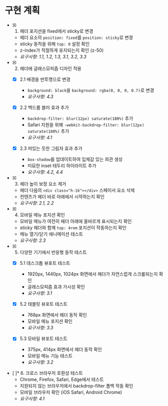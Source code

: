 # 구현 계획

- [x] 1. 헤더 포지션을 fixed에서 sticky로 변경
  - 헤더 요소의 `position: fixed`를 `position: sticky`로 변경
  - sticky 동작을 위해 `top: 0` 설정 확인
  - z-index가 적절하게 유지되는지 확인 (z-50)
  - _요구사항: 1.1, 1.2, 1.3, 3.1, 3.2, 3.3_

- [x] 2. 헤더에 글래스모피즘 디자인 적용
  - [x] 2.1 배경을 반투명으로 변경
    - `background: black`을 `background: rgba(0, 0, 0, 0.7)`로 변경
    - _요구사항: 4.3_
  
  - [x] 2.2 백드롭 블러 효과 추가
    - `backdrop-filter: blur(12px) saturate(180%)` 추가
    - Safari 지원을 위해 `-webkit-backdrop-filter: blur(12px) saturate(180%)` 추가
    - _요구사항: 4.1_
  
  - [x] 2.3 떠있는 듯한 그림자 효과 추가
    - `box-shadow`를 업데이트하여 입체감 있는 외관 생성
    - 미묘한 inset 테두리 하이라이트 추가
    - _요구사항: 4.2, 4.4_

- [x] 3. 헤더 높이 보정 요소 제거
  - 헤더 다음의 `<div class="h-16"></div>` 스페이서 요소 삭제
  - 컨텐츠가 헤더 바로 아래에서 시작하는지 확인
  - _요구사항: 2.1, 2.2_

- [x] 4. 모바일 메뉴 포지션 확인
  - 모바일 메뉴가 여전히 헤더 아래에 올바르게 표시되는지 확인
  - sticky 헤더와 함께 `top: 4rem` 포지션이 작동하는지 확인
  - 메뉴 열기/닫기 애니메이션 테스트
  - _요구사항: 2.3_

- [x] 5. 다양한 기기에서 반응형 동작 테스트
  - [x] 5.1 데스크톱 뷰포트 테스트
    - 1920px, 1440px, 1024px 화면에서 헤더가 자연스럽게 스크롤되는지 확인
    - 글래스모피즘 효과 가시성 확인
    - _요구사항: 3.1_
  
  - [x] 5.2 태블릿 뷰포트 테스트
    - 768px 화면에서 헤더 동작 확인
    - 모바일 메뉴 포지션 확인
    - _요구사항: 3.3_
  
  - [x] 5.3 모바일 뷰포트 테스트
    - 375px, 414px 화면에서 헤더 동작 확인
    - 모바일 메뉴 기능 테스트
    - _요구사항: 3.2_

- [ ]* 6. 크로스 브라우저 호환성 테스트
  - Chrome, Firefox, Safari, Edge에서 테스트
  - 지원되지 않는 브라우저에서 backdrop-filter 폴백 작동 확인
  - 모바일 브라우저 확인 (iOS Safari, Android Chrome)
  - _요구사항: 4.1_
